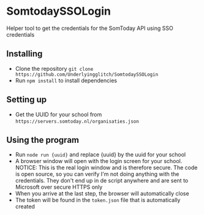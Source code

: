 # SomtodaySSOLogin

Helper tool to get the credentials for the SomToday API using SSO credentials

## Installing

- Clone the repository `git clone https://github.com/Underlyingglitch/SomtodaySSOLogin`
- Run `npm install` to install dependencies

## Setting up

- Get the UUID for your school from `https://servers.somtoday.nl/organisaties.json`

## Using the program

- Run `node run {uuid}` and replace {uuid} by the uuid for your school
- A browser window will open with the login screen for your school.
  NOTICE: This is the real login window and is therefore secure. The code is open source, so you can verify I'm not doing anything with the credentials. They don't end up in de script anywhere and are sent to Microsoft over secure HTTPS only
- When you arrive at the last step, the browser will automatically close
- The token will be found in the `token.json` file that is automatically created
